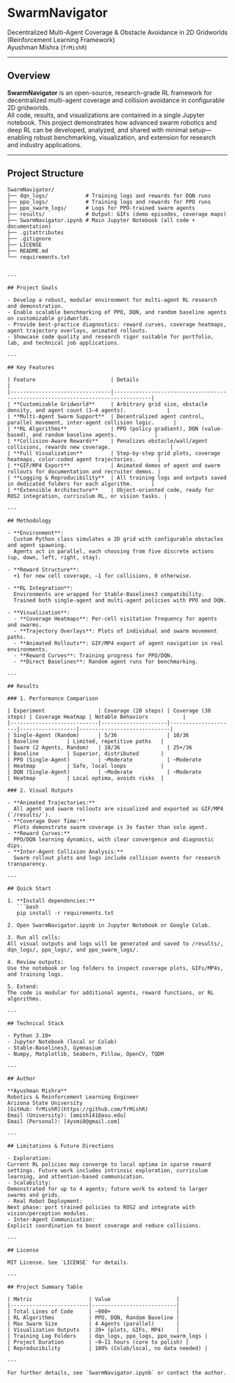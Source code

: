 # SwarmNavigator

Decentralized Multi-Agent Coverage & Obstacle Avoidance in 2D Gridworlds (Reinforcement Learning Framework)  
Ayushman Mishra (`frMishR`)

---

## Overview

**SwarmNavigator** is an open-source, research-grade RL framework for decentralized multi-agent coverage and collision avoidance in configurable 2D gridworlds.  
All code, results, and visualizations are contained in a single Jupyter notebook. This project demonstrates how advanced swarm robotics and deep RL can be developed, analyzed, and shared with minimal setup—enabling robust benchmarking, visualization, and extension for research and industry applications.

---

## Project Structure

```text
SwarmNavigator/
├── dqn_logs/            # Training logs and rewards for DQN runs
├── ppo_logs/            # Training logs and rewards for PPO runs
├── ppo_swarm_logs/      # Logs for PPO-trained swarm agents
├── results/             # Output: GIFs (demo episodes, coverage maps)
├── SwarmNavigator.ipynb # Main Jupyter Notebook (all code + documentation)
├── .gitattributes
├── .gitignore
├── LICENSE
├── README.md
└── requirements.txt


---

## Project Goals

- Develop a robust, modular environment for multi-agent RL research and demonstration.
- Enable scalable benchmarking of PPO, DQN, and random baseline agents on customizable gridworlds.
- Provide best-practice diagnostics: reward curves, coverage heatmaps, agent trajectory overlays, animated rollouts.
- Showcase code quality and research rigor suitable for portfolio, lab, and technical job applications.

---

## Key Features

| Feature                        | Details                                                                          |
|--------------------------------|----------------------------------------------------------------------------------|
| **Customizable Gridworld**     | Arbitrary grid size, obstacle density, and agent count (1–4 agents).             |
| **Multi-Agent Swarm Support**  | Decentralized agent control, parallel movement, inter-agent collision logic.      |
| **RL Algorithms**              | PPO (policy gradient), DQN (value-based), and random baseline agents.            |
| **Collision-Aware Rewards**    | Penalizes obstacle/wall/agent collisions, rewards new coverage.                   |
| **Full Visualization**         | Step-by-step grid plots, coverage heatmaps, color-coded agent trajectories.       |
| **GIF/MP4 Export**             | Animated demos of agent and swarm rollouts for documentation and recruiter demos. |
| **Logging & Reproducibility**  | All training logs and outputs saved in dedicated folders for each algorithm.      |
| **Extensible Architecture**    | Object-oriented code, ready for ROS2 integration, curriculum RL, or vision tasks. |

---

## Methodology

- **Environment**:  
  Custom Python class simulates a 2D grid with configurable obstacles and agent spawning.  
  Agents act in parallel, each choosing from five discrete actions (up, down, left, right, stay).

- **Reward Structure**:  
  +1 for new cell coverage, –1 for collisions, 0 otherwise.

- **RL Integration**:  
  Environments are wrapped for Stable-Baselines3 compatibility.  
  Trained both single-agent and multi-agent policies with PPO and DQN.

- **Visualization**:  
  - **Coverage Heatmaps**: Per-cell visitation frequency for agents and swarms.
  - **Trajectory Overlays**: Plots of individual and swarm movement paths.
  - **Animated Rollouts**: GIF/MP4 export of agent navigation in real environments.
  - **Reward Curves**: Training progress for PPO/DQN.
  - **Direct Baselines**: Random agent runs for benchmarking.

---

## Results

### 1. Performance Comparison

| Experiment                 | Coverage (20 steps) | Coverage (30 steps) | Coverage Heatmap | Notable Behaviors           |
|----------------------------|---------------------|---------------------|------------------|-----------------------------|
| Single-Agent (Random)      | 5/36                | 10/36               | Baseline         | Limited, repetitive paths   |
| Swarm (2 Agents, Random)   | 18/36               | 25+/36              | Baseline         | Superior, distributed       |
| PPO (Single-Agent)         | ~Moderate           | ~Moderate           | Heatmap          | Safe, local loops           |
| DQN (Single-Agent)         | ~Moderate           | ~Moderate           | Heatmap          | Local optima, avoids risks  |

### 2. Visual Outputs

- **Animated Trajectories:**  
  All agent and swarm rollouts are visualized and exported as GIF/MP4 (`/results/`).
- **Coverage Over Time:**  
  Plots demonstrate swarm coverage is 3x faster than solo agent.
- **Reward Curves:**  
  PPO/DQN learning dynamics, with clear convergence and diagnostic dips.
- **Inter-Agent Collision Analysis:**  
  Swarm rollout plots and logs include collision events for research transparency.

---

## Quick Start

1. **Install dependencies:**  
   ```bash
   pip install -r requirements.txt
   
2. Open SwarmNavigator.ipynb in Jupyter Notebook or Google Colab.

3. Run all cells:
All visual outputs and logs will be generated and saved to /results/, dqn_logs/, ppo_logs/, and ppo_swarm_logs/.

4. Review outputs:
Use the notebook or log folders to inspect coverage plots, GIFs/MP4s, and training logs.

5. Extend:
The code is modular for additional agents, reward functions, or RL algorithms.

---

## Technical Stack

- Python 3.10+
- Jupyter Notebook (local or Colab)
- Stable-Baselines3, Gymnasium
- Numpy, Matplotlib, Seaborn, Pillow, OpenCV, TQDM

---

## Author

**Ayushman Mishra**  
Robotics & Reinforcement Learning Engineer  
Arizona State University  
[GitHub: frMishR](https://github.com/frMishR)  
Email (University): [amish141@asu.edu]  
Email (Personal): [4yxmi0@gmail.com]

---

## Limitations & Future Directions

- Exploration:  
Current RL policies may converge to local optima in sparse reward settings. Future work includes intrinsic exploration, curriculum learning, and attention-based communication.
- Scalability:  
Demonstrated for up to 4 agents; future work to extend to larger swarms and grids.
- Real Robot Deployment:  
Next phase: port trained policies to ROS2 and integrate with vision/perception modules.
- Inter-Agent Communication:  
Explicit coordination to boost coverage and reduce collisions.

---

## License

MIT License. See `LICENSE` for details.

---

## Project Summary Table

| Metric                  | Value                     |
|-------------------------|---------------------------|
| Total Lines of Code     | ~900+                     |
| RL Algorithms           | PPO, DQN, Random Baseline |
| Max Swarm Size          | 4 Agents (parallel)       |
| Visualization Outputs   | 20+ (plots, GIFs, MP4)    |
| Training Log Folders    | dqn_logs, ppo_logs, ppo_swarm_logs |
| Project Duration        | ~9–11 hours (core to polish) |
| Reproducibility         | 100% (Colab/local, no data needed) |

---

For further details, see `SwarmNavigator.ipynb` or contact the author.
